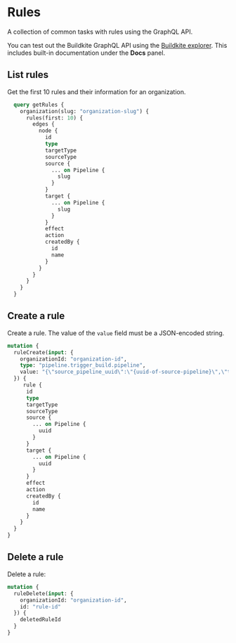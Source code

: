 # Rules

A collection of common tasks with rules using the GraphQL API.

You can test out the Buildkite GraphQL API using the [Buildkite explorer](https://graphql.buildkite.com/explorer). This includes built-in documentation under the **Docs** panel.

## List rules

Get the first 10 rules and their information for an organization.

```graphql
  query getRules {
    organization(slug: "organization-slug") {
      rules(first: 10) {
        edges {
          node {
            id
            type
            targetType
            sourceType
            source {
              ... on Pipeline {
                slug
              }
            }
            target {
              ... on Pipeline {
                slug
              }
            }
            effect
            action
            createdBy {
              id
              name
            }
          }
        }
      }
    }
  }
```

## Create a rule

Create a rule. The value of the `value` field must be a JSON-encoded string.

```graphql
mutation {
  ruleCreate(input: {
    organizationId: "organization-id",
    type: "pipeline.trigger_build.pipeline",
    value: "{\"source_pipeline_uuid\":\"{uuid-of-source-pipeline}\",\"target_pipeline_uuid\":\"{uuid-of-target-pipeline}\"}"
  }) {
     rule {
      id
      type
      targetType
      sourceType
      source {
        ... on Pipeline {
          uuid
        }
      }
      target {
        ... on Pipeline {
          uuid
        }
      }
      effect
      action
      createdBy {
        id
        name
      }
    }
  }
}
```

## Delete a rule

Delete a rule:

```graphql
mutation {
  ruleDelete(input: {
    organizationId: "organization-id",
    id: "rule-id"
  }) {
    deletedRuleId
  }
}
```
